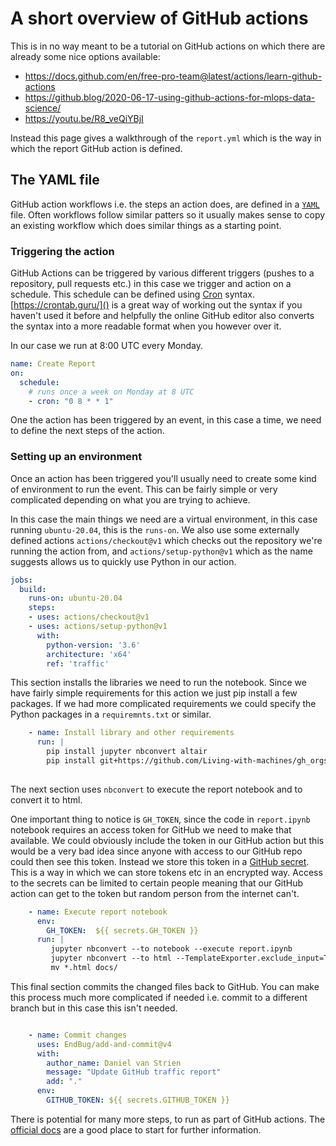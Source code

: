 # A short overview of GitHub actions 

This is in no way meant to be a tutorial on GitHub actions on which there are already some nice options available:

- https://docs.github.com/en/free-pro-team@latest/actions/learn-github-actions
- https://github.blog/2020-06-17-using-github-actions-for-mlops-data-science/
- https://youtu.be/R8_veQiYBjI 

Instead this page gives a walkthrough of the `report.yml` which is the way in which the report GitHub action is defined.

## The YAML file

GitHub action workflows i.e. the steps an action does, are defined in a [`YAML`](https://en.wikipedia.org/wiki/YAML) file. Often workflows follow similar patters so it usually makes sense to copy an existing workflow which does similar things as a starting point.

### Triggering the action

GitHub Actions can be triggered by various different triggers (pushes to a repository, pull requests etc.) in this case we trigger and action on a schedule. This schedule can be defined using [Cron](https://en.wikipedia.org/wiki/Cron) syntax. [https://crontab.guru/]() is a great way of working out the syntax if you haven't used it before and helpfully the online GitHub editor also converts the syntax into a more readable format when you however over it.

In our case we run at 8:00 UTC every Monday. 

```yaml
name: Create Report
on:
  schedule: 
    # runs once a week on Monday at 8 UTC 
    - cron: "0 8 * * 1"
```

One the action has been triggered by an event, in this case a time, we need to define the next steps of the action.
### Setting up an environment

Once an action has been triggered you'll usually need to create some kind of environment to run the event. This can be fairly simple or very complicated depending on what you are trying to achieve. 

In this case the main things we need are a virtual environment, in this case running `ubuntu-20.04`, this is the  `runs-on`. We also use some externally defined actions `actions/checkout@v1` which checks out the repository we're running the action from, and `actions/setup-python@v1` which as the name suggests allows us to quickly use Python in our action.  

```yaml
jobs:
  build:
    runs-on: ubuntu-20.04
    steps:
    - uses: actions/checkout@v1
    - uses: actions/setup-python@v1
      with:
        python-version: '3.6'
        architecture: 'x64'
        ref: 'traffic'
```

This section installs the libraries we need to run the notebook. Since we have fairly simple requirements for this action we just pip install a few packages. If we had more complicated requirements we could specify the Python packages in a `requiremnts.txt` or similar.

```yaml
    - name: Install library and other requirements
      run: |
        pip install jupyter nbconvert altair 
        pip install git+https://github.com/Living-with-machines/gh_orgstats
   
```

The next section uses `nbconvert` to execute the report notebook and to convert it to html. 

One important thing to notice is `GH_TOKEN`, since the code in `report.ipynb` notebook requires an access token for GitHub we need to make that available. We could obviously include the token in our GitHub action but this would be a very bad idea since anyone with access to our GitHub repo could then see this token. Instead we store this token in a [GitHub secret](https://docs.github.com/en/free-pro-team@latest/actions/reference/encrypted-secrets). This is a way in which we can store tokens etc in an encrypted way. Access to the secrets can be limited to certain people meaning that our GitHub action can get to the token but random person from the internet can't. 

```yaml
    - name: Execute report notebook
      env:
        GH_TOKEN:  ${{ secrets.GH_TOKEN }}
      run: |
         jupyter nbconvert --to notebook --execute report.ipynb
         jupyter nbconvert --to html --TemplateExporter.exclude_input=True --no-prompt report.nbconvert.ipynb --output report.html
         mv *.html docs/
```

This final section commits the changed files back to GitHub. You can make this process much more complicated if needed i.e. commit to a different branch but in this case this isn't needed.

```yaml

    - name: Commit changes
      uses: EndBug/add-and-commit@v4
      with:
        author_name: Daniel van Strien
        message: "Update GitHub traffic report"
        add: "."
      env:
        GITHUB_TOKEN: ${{ secrets.GITHUB_TOKEN }} 

 ```

There is potential for many more steps, to run as part of GitHub actions. The [official docs](https://docs.github.com/en/free-pro-team@latest/actions) are a good place to start for further information. 
